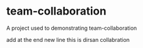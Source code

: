# team-collaboration
A project used to demonstrating team-collaboration

add at the end new line
this is dirsan collabration
